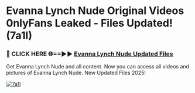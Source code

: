 # Evanna Lynch Nude Original Videos 0nlyFans Leaked - Files Updated! (7a1l)

<h3>🔴 CLICK HERE 🌐==►► <a href="https://tinyurl.com/yc6ubb5a" rel="nofollow">Evanna Lynch Nude Updated Files</a></h3>

Get Evanna Lynch Nude and all content. Now you can access all videos and pictures of Evanna Lynch Nude. New Updated Files 2025!

[![7a1l](https://i.imgur.com/7eu0CRL.gif)](https://tinyurl.com/yc6ubb5a)
